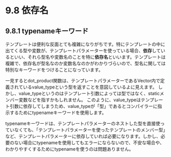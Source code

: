 # 9.8 依存名
## 9.8.1 typenameキーワード
テンプレートは便利な反面とても複雑になりがちです。特にテンプレートの中に出てくる型や変数が、テンプレートパラメーターを使っている場合、**依存**しているといい、それら型名や変数名のことを特に**依存名**といいます。テンプレートは複雑で、依存名が型名なのか変数名なのかがわかりづらいので、型名に関しては特別なキーワードをつけることになっています。

一見するとdot_product関数は、テンプレートパラメーターであるVector内で定義されているvalue_typeという型を返すことを意図しているよに見えます。
しかし、value_typeというのはテンプレート引数によっては型ではなく、staticメンバー変数などを指すかもしれません。
このように、value_typeはテンプレート引数に依存してしまうため、value_typeが「型」であるとコンパイラーに指示するためにtypenameキーワードを使用します。

typenameキーワードは、テンプレートパラメーターのネストした型を直接使っていなくても、「テンプレートパラメーターを使ったテンプレートのメンバー型」など、テンプレートパラメーターに依存していれば必要になります。しかし、必要のない場合にtypenameを使用してもエラーにならないので、不安な場合や、わかりやすくするためにtypenameを使うのは問題ありません。

